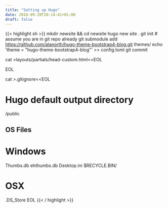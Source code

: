 ```yaml
---
title: "Setting up Hugo"
date: 2018-09-20T20:14:41+01:00
draft: false
---
```


{{< highlight sh >}}
mkdir newsite && cd newsite
hugo new site .
git init # assume you are in git repo already
git submodule add https://github.com/alanorth/hugo-theme-bootstrap4-blog.git themes/
echo 'theme = "hugo-theme-bootstrap4-blog"' >> config.toml
git commit

cat >layouts/partials/head-custom.html<<EOL
<script type="text/javascript" async src="https://cdnjs.cloudflare.com/ajax/libs/mathjax/2.7.5/latest.js?config=TeX-MML-AM_CHTML"></script>
<script type="text/javascript" src="https://cdnjs.cloudflare.com/ajax/libs/Chart.js/2.7.2/Chart.bundle.js"></script>
EOL

cat >.gitignore<<EOL
# Hugo default output directory
/public

## OS Files
# Windows
Thumbs.db
ehthumbs.db
Desktop.ini
$RECYCLE.BIN/

# OSX
.DS_Store
EOL
{{< / highlight >}}
